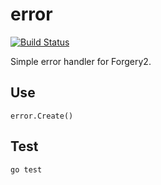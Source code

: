 # error

[![Build Status](https://secure.travis-ci.org/goforgery/error.png?branch=master)](http://travis-ci.org/goforgery/error)

Simple error handler for Forgery2.

## Use

    error.Create()

## Test

    go test